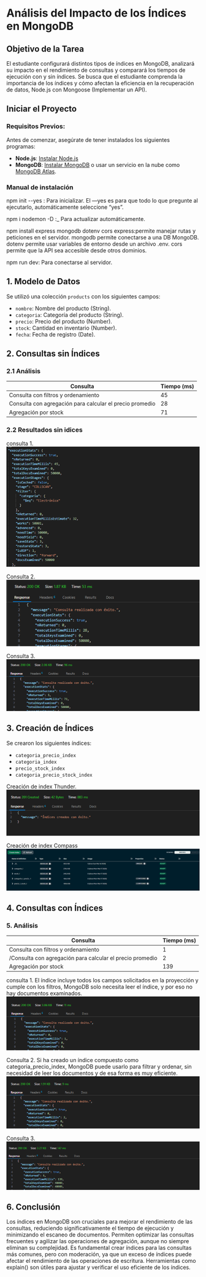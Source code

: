 # Análisis del Impacto de los Índices en MongoDB

## Objetivo de la Tarea
El estudiante configurará distintos tipos de índices en MongoDB, analizará su impacto en el rendimiento de consultas y comparará los tiempos de ejecución con y sin índices. Se busca que el estudiante comprenda la importancia de los índices y cómo afectan la eficiencia en la recuperación de datos,  Node.js con Mongoose (Implementar un API).

## **Iniciar el Proyecto**

### Requisitos Previos:
Antes de comenzar, asegúrate de tener instalados los siguientes programas:

- **Node.js**: [Instalar Node.js](https://nodejs.org/)
- **MongoDB**: [Instalar MongoDB](https://www.mongodb.com/try/download/community) o usar un servicio en la nube como [MongoDB Atlas](https://www.mongodb.com/cloud/atlas).

### Manual de instalación 
npm  init --yes : Para inicializar. El —yes es para que todo lo que pregunte al ejecutarlo, automáticamente seleccione “yes”.

npm i nodemon -D :_ Para actualizar automáticamente.

npm install express mongodb dotenv cors express:permite manejar rutas y peticiones en el servidor. mongodb permite conectarse a una DB MongoDB. dotenv permite usar variables de entorno desde un archivo .env. cors permite que la API sea accesible desde otros dominios.

npm run dev: Para conectarse al servidor.


## 1. Modelo de Datos
Se utilizó una colección `products` con los siguientes campos:
- `nombre`: Nombre del producto (String).
- `categoria`: Categoría del producto (String).
- `precio`: Precio del producto (Number).
- `stock`: Cantidad en inventario (Number).
- `fecha`: Fecha de registro (Date).

## 2. Consultas sin Índices
### 2.1 Análisis
| Consulta | Tiempo (ms) |
|----------|------------|
| Consulta con filtros y ordenamiento|  45 |
| Consulta con agregación para calcular el precio promedio |  28  |
| Agregación por stock  |  71  |

### 2.2 Resultados sin idices
consulta 1.
![get](/src/assets/consulta%201.png)

Consulta 2.
![get](/src/assets/consulta2.png)

Consulta 3.
![get](/src/assets/consulta3.png)


## 3. Creación de Índices
Se crearon los siguientes índices:
- `categoria_precio_index`
- `categoria_index`
- `precio_stock_index`
- `categoria_precio_stock_index`

Creación de index Thunder.
![post](/src/assets/crearIndex.png)

Creación de index Compass
![post](/src/assets/IndexCompass.png)

## 4. Consultas con Índices
### 5. Análisis
| Consulta | Tiempo (ms) |
|----------|------------|
| Consulta con filtros y ordenamiento|  1 |
| /Consulta con agregación para calcular el precio promedio |  2  |
| Agregación por stock  |  139  |


consulta 1.
El índice incluye todos los campos solicitados en la proyección y cumple con los filtros, MongoDB solo necesita leer el índice, y por eso no hay documentos examinados.
![get](/src/assets/consulta1Index.png)

Consulta 2.
Si ha creado un índice compuesto como categoria_precio_index, MongoDB puede usarlo para filtrar y ordenar, sin necesidad de leer los documentos y de esa forma es muy eficiente.
![get](/src/assets/consulta2Index.png)

Consulta 3.
![get](/src/assets/consulta3Index.png)



## 6. Conclusión
Los índices en MongoDB son cruciales para mejorar el rendimiento de las consultas, reduciendo significativamente el tiempo de ejecución y minimizando el escaneo de documentos. Permiten optimizar las consultas frecuentes y agilizar las operaciones de agregación, aunque no siempre eliminan su complejidad. Es fundamental crear índices para las consultas más comunes, pero con moderación, ya que un exceso de índices puede afectar el rendimiento de las operaciones de escritura. Herramientas como explain() son útiles para ajustar y verificar el uso eficiente de los índices.
